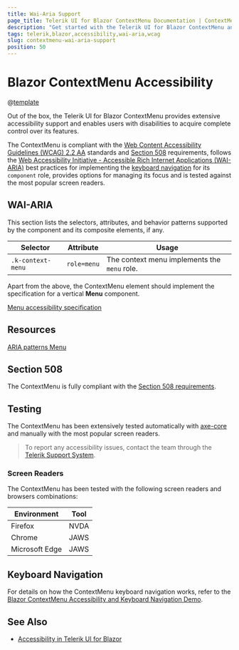 ```yaml
---
title: Wai-Aria Support
page_title: Telerik UI for Blazor ContextMenu Documentation | ContextMenu Accessibility
description: "Get started with the Telerik UI for Blazor ContextMenu and learn about its accessibility support for WAI-ARIA, Section 508, and WCAG 2.2."
tags: telerik,blazor,accessibility,wai-aria,wcag
slug: contextmenu-wai-aria-support 
position: 50 
---
```


# Blazor ContextMenu Accessibility

@[template](/_contentTemplates/common/parameters-table-styles.md#table-layout)



Out of the box, the Telerik UI for Blazor ContextMenu provides extensive accessibility support and enables users with disabilities to acquire complete control over its features.


The ContextMenu is compliant with the [Web Content Accessibility Guidelines (WCAG) 2.2 AA](https://www.w3.org/TR/WCAG22/) standards and [Section 508](https://www.section508.gov/) requirements, follows the [Web Accessibility Initiative - Accessible Rich Internet Applications (WAI-ARIA)](https://www.w3.org/WAI/ARIA/apg/) best practices for implementing the [keyboard navigation](#keyboard-navigation) for its `component` role, provides options for managing its focus and is tested against the most popular screen readers.

## WAI-ARIA


This section lists the selectors, attributes, and behavior patterns supported by the component and its composite elements, if any.

| Selector | Attribute | Usage |
| -------- | --------- | ----- |
| `.k-context-menu` | `role=menu` | The context menu implements the `menu` role. |


Apart from the above, the ContextMenu element should implement the specification for a vertical **Menu** component.

[Menu accessibility specification]({{menu_a11y_link}})

## Resources

[ARIA patterns Menu](https://www.w3.org/WAI/ARIA/apg/patterns/menu/)

## Section 508


The ContextMenu is fully compliant with the [Section 508 requirements](http://www.section508.gov/).

## Testing


The ContextMenu has been extensively tested automatically with [axe-core](https://github.com/dequelabs/axe-core) and manually with the most popular screen readers.

> To report any accessibility issues, contact the team through the [Telerik Support System](https://www.telerik.com/account/support-center).

### Screen Readers


The ContextMenu has been tested with the following screen readers and browsers combinations:

| Environment | Tool |
| ----------- | ---- |
| Firefox | NVDA |
| Chrome | JAWS |
| Microsoft Edge | JAWS |



## Keyboard Navigation

For details on how the ContextMenu keyboard navigation works, refer to the [Blazor ContextMenu Accessibility and Keyboard Navigation Demo](https://demos.telerik.com/blazor-ui/contextmenu/keyboard-navigation).

## See Also

* [Accessibility in Telerik UI for Blazor](slug://accessibility-overview)